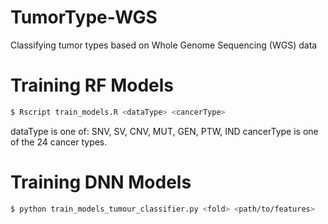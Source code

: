 # TumorType-WGS
Classifying tumor types based on Whole Genome Sequencing (WGS) data

# Training RF Models
```bash
$ Rscript train_models.R <dataType> <cancerType>
```
dataType is one of: SNV, SV, CNV, MUT, GEN, PTW, IND
cancerType is one of the 24 cancer types.

# Training DNN Models
```bash
$ python train_models_tumour_classifier.py <fold> <path/to/features>
```
